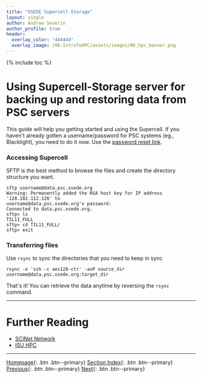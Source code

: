 ```yaml
---
title: "XSEDE Supercell Storage"
layout: single
author: Andrew Severin
author_profile: true
header:
  overlay_color: "444444"
  overlay_image: /06-IntroToHPC/assets/images/06_hpc_banner.png
---
```


{% include toc %}


# Using Supercell-Storage server for backing up and restoring data from PSC servers

 This guide will help you getting started and using the Supercell. If you haven't already gotten a username/password for PSC systems (eg., Blacklight), you need to do it now. Use the [password reset link](http://psc.edu/index.php/resources-for-users/allocations "password reset link").

### Accessing Supercell ###

SFTP is the best method to browse the files and create the directory structure you want.
```
sftp username@data.psc.xsede.org
Warning: Permanently added the RSA host key for IP address '128.182.112.126' to
username@data.psc.xsede.org's password:
Connected to data.psc.xsede.org.
sftp> ls
TIL11_FULL
sftp> cd TIL11_FULL/
sftp> exit
```

### Transferring files ###

Use  `rsync` to sync the directories that you need to keep in sync

```
rsync -e 'ssh -c aes128-ctr' -avP source_dir username@data.psc.xsede.org:target_dir
```

That's it! You can retrieve the data anytime by reversing the  `rsync` command.



___
# Further Reading
* [SCINet Network](../02-SCINET/01-scient-network-intro)
* [ISU HPC](../03-ISUHPC/01-isu-hpc-intro)

___

[Homepage](../../../index.md){: .btn  .btn--primary}
[Section Index](../../00-IntroToHPC-LandingPage){: .btn  .btn--primary}
[Previous](01-supercomputer-intro){: .btn  .btn--primary}
[Next](../02-SCINET/01-scient-network-intro){: .btn  .btn--primary}
